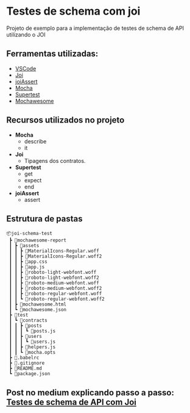 # Testes de schema com joi

Projeto de exemplo para a implementação de testes de schema de API utilizando o JOI

## Ferramentas utilizadas:
- [VSCode](https://code.visualstudio.com/ "VSCode")
- [Joi](https://github.com/hapijs/joi "Joi")
- [joiAssert](https://github.com/Bartvds/joi-assert "Joi assert")
- [Mocha](https://github.com/mochajs/mocha "Mocha")
- [Supertest](https://github.com/visionmedia/supertest "Supertest")
- [Mochawesome](https://github.com/adamgruber/mochawesome "Mochawesome")

## Recursos utilizados no projeto
- **Mocha**
	- describe
    - it
- **Joi**
	- Tipagens dos contratos.
- **Supertest**
    - get
    - expect
    - end
- **joiAssert**
    - assert

## Estrutura de pastas

```
📦joi-schema-test
 ┣ 📂mochawesome-report
 ┃ ┣ 📂assets
 ┃ ┃ ┣ 📜MaterialIcons-Regular.woff
 ┃ ┃ ┣ 📜MaterialIcons-Regular.woff2
 ┃ ┃ ┣ 📜app.css
 ┃ ┃ ┣ 📜app.js
 ┃ ┃ ┣ 📜roboto-light-webfont.woff
 ┃ ┃ ┣ 📜roboto-light-webfont.woff2
 ┃ ┃ ┣ 📜roboto-medium-webfont.woff
 ┃ ┃ ┣ 📜roboto-medium-webfont.woff2
 ┃ ┃ ┣ 📜roboto-regular-webfont.woff
 ┃ ┃ ┗ 📜roboto-regular-webfont.woff2
 ┃ ┣ 📜mochawesome.html
 ┃ ┗ 📜mochawesome.json
 ┣ 📂test
 ┃ ┗ 📂contracts
 ┃ ┃ ┣ 📂posts
 ┃ ┃ ┃ ┗ 📜posts.js
 ┃ ┃ ┣ 📂users
 ┃ ┃ ┃ ┗ 📜users.js
 ┃ ┃ ┣ 📜helpers.js
 ┃ ┃ ┗ 📜mocha.opts
 ┣ 📜.babelrc
 ┣ 📜.gitignore
 ┣ 📜README.md
 ┗ 📜package.json
```

## Post no medium explicando passo a passo: [Testes de schema de API com Joi](https://medium.com/cwi-software/testes-de-contrato-de-api-com-joi-1ce552fe2531 "Testes de schema de API com Joi")